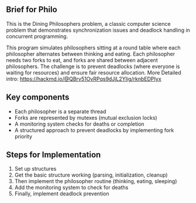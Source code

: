 ## Brief for Philo
This is the Dining Philosophers problem, a classic computer science problem that demonstrates synchronization issues and deadlock handling in concurrent programming. 

This program simulates philosophers sitting at a round table where each philosopher alternates between thinking and eating. Each philosopher needs two forks to eat, and forks are shared between adjacent philosophers. The challenge is to prevent deadlocks (where everyone is waiting for resources) and ensure fair resource allocation.
More Detailed intro: https://hackmd.io/@QBrv51OvRPqs9dJjL2YIig/rknbEDPIyx

## Key components
+ Each philosopher is a separate thread
+ Forks are represented by mutexes (mutual exclusion locks)
+ A monitoring system checks for deaths or completion
+ A structured approach to prevent deadlocks by implementing fork priority

## Steps for Implementation
1. Set up structures
2. Get the basic structure working (parsing, initialization, cleanup)
3. Then implement the philosopher routine (thinking, eating, sleeping)
4. Add the monitoring system to check for deaths
5. Finally, implement deadlock prevention
